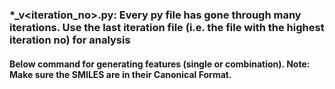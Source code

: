 ### *_v<iteration_no>.py: Every py file has gone through many iterations. Use the last iteration file (i.e. the file with the highest iteration no) for analysis

#### Below command for generating features (single or combination). Note: Make sure the SMILES are in their Canonical Format.
